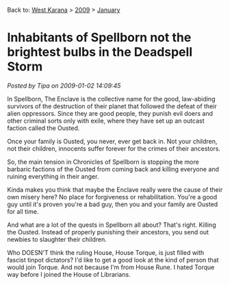 Back to: [West Karana](/posts/westkarana.md) > [2009](/posts/2009/westkarana.md) > [January](./westkarana.md)
# Inhabitants of Spellborn not the brightest bulbs in the Deadspell Storm

*Posted by Tipa on 2009-01-02 14:09:45*

In Spellborn, The Enclave is the collective name for the good, law-abiding survivors of the destruction of their planet that followed the defeat of their alien oppressors. Since they are good people, they punish evil doers and other criminal sorts only with exile, where they have set up an outcast faction called the Ousted.

Once your family is Ousted, you never, ever get back in. Not your children, not their children, innocents suffer forever for the crimes of their ancestors.

So, the main tension in Chronicles of Spellborn is stopping the more barbaric factions of the Ousted from coming back and killing everyone and ruining everything in their anger.

Kinda makes you think that maybe the Enclave really were the cause of their own misery here? No place for forgiveness or rehabilitation. You're a good guy until it's proven you're a bad guy, then you and your family are Ousted for all time.

And what are a lot of the quests in Spellborn all about? That's right. Killing the Ousted. Instead of properly punishing their ancestors, you send out newbies to slaughter their children.

Who DOESN'T think the ruling House, House Torque, is just filled with fascist tinpot dictators? I'd like to get a good look at the kind of person that would join Torque. And not because I'm from House Rune. I hated Torque way before I joined the House of Librarians.

